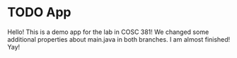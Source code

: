# TODO App
Hello! This is a demo app for the lab in COSC 381!
We changed some additional properties about main.java in both branches.
I am almost finished! Yay!

